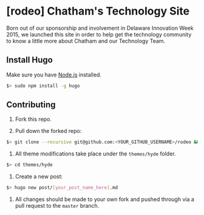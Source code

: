 # [rodeo] Chatham's Technology Site

Born out of our sponsorship and involvement in Delaware Innovation Week 2015,
we launched this site in order to help get the technology community to know a
little more about Chatham and our Technology Team.

## Install Hugo

Make sure you have [Node.js](https://nodejs.org/en/download/) installed.

```bash
$> sudo npm install -g hugo
```

## Contributing

1. Fork this repo.

1. Pull down the forked repo:

  ```bash
  $> git clone --recursive git@github.com:<YOUR_GITHUB_USERNAME>/rodeo && cd rodeo
  ```

1. All theme modifications take place under the `themes/hyde` folder.

  ```bash
  $> cd themes/hyde
  ```

1. Create a new post:

  ```bash
  $> hugo new post/[your_post_name_here].md
  ```

1. All changes should be made to your own fork and pushed through via a pull
   request to the `master` branch.

